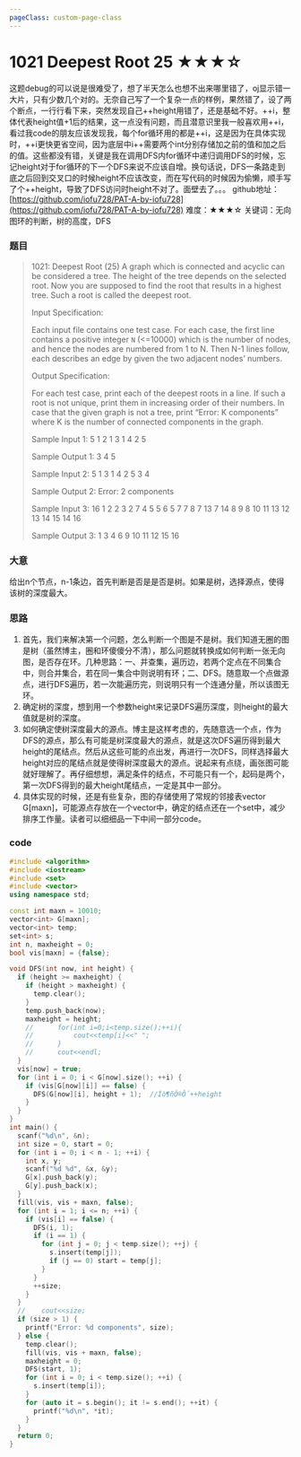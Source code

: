 ```yaml
---
pageClass: custom-page-class
---
```


# 1021 Deepest Root 25 ★★★☆

这题debug的可以说是很难受了，想了半天怎么也想不出来哪里错了，oj显示错一大片，只有少数几个对的。无奈自己写了一个复杂一点的样例，果然错了，设了两个断点，一行行看下来，突然发现自己++height用错了，还是基础不好。++i，整体代表height值+1后的结果，这一点没有问题，而且潜意识里我一般喜欢用++i，看过我code的朋友应该发现我，每个for循环用的都是++i，这是因为在具体实现时，++i更快更省空间，因为底层中i++需要两个int分别存储加之前的值和加之后的值。这些都没有错，关键是我在调用DFS内for循环中递归调用DFS的时候，忘记height对于for循环的下一个DFS来说不应该自增。换句话说，DFS一条路走到底之后回到交叉口的时候height不应该改变，而在写代码的时候因为偷懒，顺手写了个++height，导致了DFS访问时height不对了。面壁去了。。。
github地址：[https://github.com/iofu728/PAT-A-by-iofu728](https://github.com/iofu728/PAT-A-by-iofu728)
难度：★★★☆
关键词：无向图环的判断，树的高度，DFS
### 题目

> 1021: Deepest Root (25)
> A graph which is connected and acyclic can be considered a tree. The height of the tree depends on the selected root. Now you are supposed to find the root that results in a highest tree. Such a root is called the deepest root.
>
> Input Specification:
>
> Each input file contains one test case. For each case, the first line contains a positive integer `N` (<=10000) which is the number of nodes, and hence the nodes are numbered from 1 to N. Then N-1 lines follow, each describes an edge by given the two adjacent nodes’ numbers.
>
> Output Specification:
>
> For each test case, print each of the deepest roots in a line. If such a root is not unique, print them in increasing order of their numbers. In case that the given graph is not a tree, print “Error: K components” where K is the number of connected components in the graph.
>
> Sample Input 1:
> 5
> 1 2
> 1 3
> 1 4
> 2 5
>
> Sample Output 1:
> 3
> 4
> 5
>
> Sample Input 2:
> 5
> 1 3
> 1 4
> 2 5
> 3 4
>
> Sample Output 2:
> Error: 2 components
>
> Sample Input 3:
> 16
> 1 2
> 2 3
> 2 7
> 4 5
> 5 6
> 5 7
> 7 8
> 7 13
> 7 14
> 8 9
> 8 10
> 11 13
> 12 13
> 14 15
> 14 16
>
> Sample Output 3:
> 1
> 3
> 4
> 6
> 9
> 10
> 11
> 12
> 15
> 16

### 大意
给出n个节点，n-1条边，首先判断是否是是否是树。如果是树，选择源点，使得该树的深度最大。
### 思路
1. 首先，我们来解决第一个问题，怎么判断一个图是不是树。我们知道无圈的图是树（虽然博主，圈和环傻傻分不清），那么问题就转换成如何判断一张无向图，是否存在环。几种思路：一、并查集，遍历边，若两个定点在不同集合中，则合并集合，若在同一集合中则说明有环；二、DFS。随意取一个点做源点，进行DFS遍历，若一次能遍历完，则说明只有一个连通分量，所以该图无环。
2. 确定树的深度，想到用一个参数height来记录DFS遍历深度，则height的最大值就是树的深度。
3. 如何确定使树深度最大的源点。博主是这样考虑的，先随意选一个点，作为DFS的源点，那么有可能是树深度最大的源点，就是这次DFS遍历得到最大height的尾结点。然后从这些可能的点出发，再进行一次DFS，同样选择最大height对应的尾结点就是使得树深度最大的源点。说起来有点绕，画张图可能就好理解了。再仔细想想，满足条件的结点，不可能只有一个，起码是两个，第一次DFS得到的最大height尾结点，一定是其中一部分。
4. 具体实现的时候，还是有些复杂，图的存储使用了常规的邻接表vector G[maxn]，可能源点存放在一个vector中，确定的结点还在一个set中，减少排序工作量。读者可以细细品一下中间一部分code。

### code
```cpp
#include <algorithm>
#include <iostream>
#include <set>
#include <vector>
using namespace std;

const int maxn = 10010;
vector<int> G[maxn];
vector<int> temp;
set<int> s;
int n, maxheight = 0;
bool vis[maxn] = {false};

void DFS(int now, int height) {
  if (height >= maxheight) {
    if (height > maxheight) {
      temp.clear();
    }
    temp.push_back(now);
    maxheight = height;
    //      for(int i=0;i<temp.size();++i){
    //          cout<<temp[i]<<" ";
    //      }
    //      cout<<endl;
  }
  vis[now] = true;
  for (int i = 0; i < G[now].size(); ++i) {
    if (vis[G[now][i]] == false) {
      DFS(G[now][i], height + 1);  //Íò¶ñÖ®Ô´++height
    }
  }
}
int main() {
  scanf("%d\n", &n);
  int size = 0, start = 0;
  for (int i = 0; i < n - 1; ++i) {
    int x, y;
    scanf("%d %d", &x, &y);
    G[x].push_back(y);
    G[y].push_back(x);
  }
  fill(vis, vis + maxn, false);
  for (int i = 1; i <= n; ++i) {
    if (vis[i] == false) {
      DFS(i, 1);
      if (i == 1) {
        for (int j = 0; j < temp.size(); ++j) {
          s.insert(temp[j]);
          if (j == 0) start = temp[j];
        }
      }
      ++size;
    }
  }
  //    cout<<size;
  if (size > 1) {
    printf("Error: %d components", size);
  } else {
    temp.clear();
    fill(vis, vis + maxn, false);
    maxheight = 0;
    DFS(start, 1);
    for (int i = 0; i < temp.size(); ++i) {
      s.insert(temp[i]);
    }
    for (auto it = s.begin(); it != s.end(); ++it) {
      printf("%d\n", *it);
    }
  }
  return 0;
}

```
